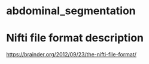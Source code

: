 # abdominal_segmentation

# Nifti file format description
https://brainder.org/2012/09/23/the-nifti-file-format/
